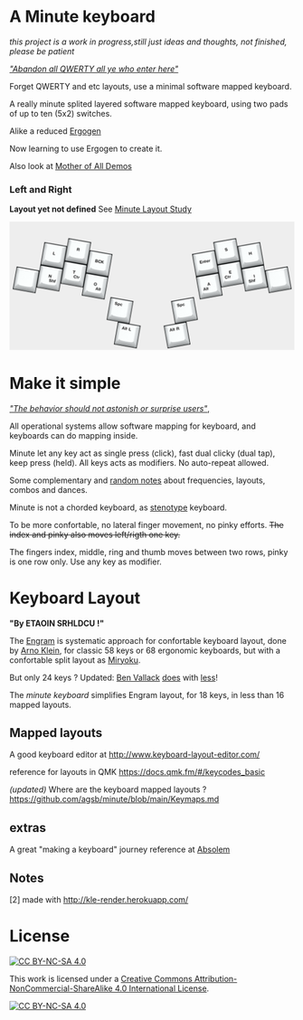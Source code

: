 # A Minute keyboard 

 _this project is a work in progress,still just ideas and thoughts, not finished, please be patient_

[_"Abandon all QWERTY all ye who enter here"_](https://www.bbc.com/worklife/article/20180521-why-we-cant-give-up-this-odd-way-of-typing)

Forget QWERTY and etc layouts, use a minimal software mapped keyboard.

A really minute splited layered software mapped keyboard, using two pads of up to ten (5x2) switches.

Alike a reduced [Ergogen](https://github.com/topics/ergogen)

Now learning to use Ergogen to create it.

Also look at [Mother of All Demos](https://en.wikipedia.org/wiki/The_Mother_of_All_Demos)

### Left and Right 

__Layout yet not defined__ See [Minute Layout Study](https://github.com/agsb/minute/blob/main/docs/Minute.md)

![image](https://github.com/agsb/minute/blob/main/minimal-9x9-split.png)


# Make it simple

[_"The behavior should not astonish or surprise users"_,](https://en.wikipedia.org/wiki/Principle_of_least_astonishment)

All operational systems allow software mapping for keyboard, and keyboards can do mapping inside.

Minute let any key act as single press (click), fast dual clicky (dual tap), keep press (held). All keys acts as modifiers. No auto-repeat allowed.

Some complementary and [random notes](https://github.com/agsb/minute/tree/main/docs) about frequencies, layouts, combos and dances.

Minute is not a chorded keyboard, as [stenotype](https://www.artofchording.com/) keyboard. 

To be more confortable, no lateral finger movement, no pinky efforts.
~~The index and pinky also moves left/rigth one key.~~

The fingers index, middle, ring and thumb moves between two rows, pinky is one row only. Use any key as modifier. 

# Keyboard Layout

__"By ETAOIN SRHLDCU !"__

The [Engram](https://engram.dev/) is systematic approach for confortable keyboard layout, done by [Arno Klein](https://www.preprints.org/manuscript/202103.0287/v1), for classic 58 keys or 68 ergonomic keyboards, but with a confortable split layout as [Miryoku](https://github.com/manna-harbour/qmk_firmware/tree/miryoku/users/manna-harbour_miryoku).

But only 24 keys ? Updated: [Ben Vallack](https://www.youtube.com/watch?v=5RN_4PQ0j1A) [does](https://www.youtube.com/watch?v=UKfeJrRIcxw) with [less](https://www.youtube.com/watch?v=NAUxTR4vGys)!

The _minute keyboard_ simplifies Engram layout, for 18 keys, in less than 16 mapped layouts.

## Mapped layouts

A good keyboard editor at <http://www.keyboard-layout-editor.com/>

reference for layouts in QMK <https://docs.qmk.fm/#/keycodes_basic>

_(updated)_ Where are the keyboard mapped layouts ? https://github.com/agsb/minute/blob/main/Keymaps.md

## extras

A great "making a keyboard" journey reference at [Absolem](https://zealot.hu/absolem/)

## Notes

[2] made with <http://kle-render.herokuapp.com/>

# License

[![CC BY-NC-SA 4.0][cc-by-nc-sa-shield]][cc-by-nc-sa]

This work is licensed under a
[Creative Commons Attribution-NonCommercial-ShareAlike 4.0 International License][cc-by-nc-sa].

[![CC BY-NC-SA 4.0][cc-by-nc-sa-image]][cc-by-nc-sa]

[cc-by-nc-sa]: http://creativecommons.org/licenses/by-nc-sa/4.0/
[cc-by-nc-sa-image]: https://licensebuttons.net/l/by-nc-sa/4.0/88x31.png
[cc-by-nc-sa-shield]: https://img.shields.io/badge/License-CC%20BY--NC--SA%204.0-lightgrey.svg

